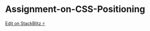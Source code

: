 # Assignment-on-CSS-Positioning

[Edit on StackBlitz ⚡️](https://stackblitz.com/edit/web-platform-hpia7j)